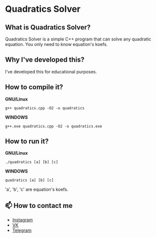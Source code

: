 # Quadratics Solver
## What is Quadratics Solver?
Quadratics Solver is a simple C++ program that can solve any quadratic equation. You only need to know equation's koefs.

## Why I've developed this?
I've developed this for educational purposes.

## How to compile it?
**GNU/Linux**
```
g++ quadratics.cpp -O2 -o quadratics
```
**WINDOWS**
```
g++.exe quadratics.cpp -O2 -o quadratics.exe
```

## How to run it?
**GNU/Linux**
```
./quadratics [a] [b] [c]
```
**WINDOWS**
```
quadratics [a] [b] [c]
```
'a', 'b', 'c' are equation's koefs.

## 📫 How to contact me
+ [Instagram](https://www.instagram.com/bolderaysky/)
+ [VK](https://vk.com/yvnflexz/)
+ [Telegram](https://t.me/Bolderaysky/)
